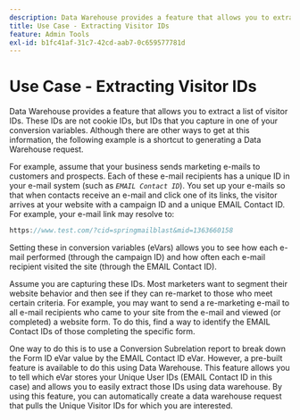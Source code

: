 ```yaml
---
description: Data Warehouse provides a feature that allows you to extract a list of visitor IDs. These IDs are not cookie IDs, but IDs that you capture in one of your conversion variables. Although there are other ways to get at this information, the following example is a shortcut to generating a Data Warehouse request.
title: Use Case - Extracting Visitor IDs
feature: Admin Tools
exl-id: b1fc41af-31c7-42cd-aab7-0c659577781d
---
```

# Use Case - Extracting Visitor IDs

Data Warehouse provides a feature that allows you to extract a list of visitor IDs. These IDs are not cookie IDs, but IDs that you capture in one of your conversion variables. Although there are other ways to get at this information, the following example is a shortcut to generating a Data Warehouse request.

For example, assume that your business sends marketing e-mails to customers and prospects. Each of these e-mail recipients has a unique ID in your e-mail system (such as *`EMAIL Contact ID`*). You set up your e-mails so that when contacts receive an e-mail and click one of its links, the visitor arrives at your website with a campaign ID and a unique EMAIL Contact ID. For example, your e-mail link may resolve to:

```js
https://www.test.com/?cid=springmailblast&mid=1363660158
```

Setting these in conversion variables (eVars) allows you to see how each e-mail performed (through the campaign ID) and how often each e-mail recipient visited the site (through the EMAIL Contact ID).

Assume you are capturing these IDs. Most marketers want to segment their website behavior and then see if they can re-market to those who meet certain criteria. For example, you may want to send a re-marketing e-mail to all e-mail recipients who came to your site from the e-mail and viewed (or completed) a website form. To do this, find a way to identify the EMAIL Contact IDs of those completing the specific form.

One way to do this is to use a Conversion Subrelation report to break down the Form ID eVar value by the EMAIL Contact ID eVar. However, a pre-built feature is available to do this using Data Warehouse. This feature allows you to tell which eVar stores your Unique User IDs (EMAIL Contact ID in this case) and allows you to easily extract those IDs using data warehouse. By using this feature, you can automatically create a data warehouse request that pulls the Unique Visitor IDs for which you are interested.
